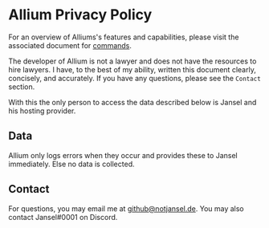 # Allium Privacy Policy

For an overview of Alliums's features and capabilities, please visit the associated document for [commands](https://github.com/NotJansel/Allium/tree/root/docs/commands.md).

The developer of Allium is not a lawyer and does not have the resources to hire lawyers. I have, to the best of my ability, written this document clearly, concisely, and accurately. If you have any questions, please see the `Contact` section.

With this the only person to access the data described below is Jansel and his hosting provider.

## Data

Allium only logs errors when they occur and provides these to Jansel immediately. Else no data is collected.

## Contact

For questions, you may email me at github@notjansel.de. You may also contact Jansel#0001 on Discord.

